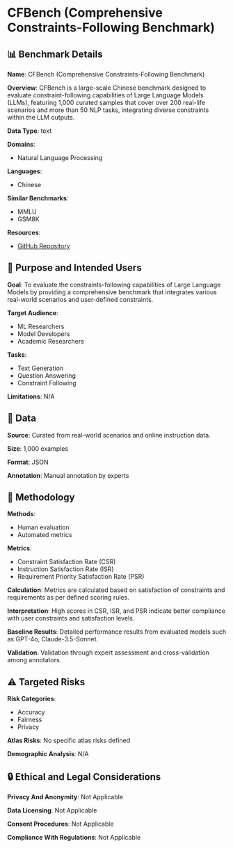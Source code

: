 # CFBench (Comprehensive Constraints-Following Benchmark)

## 📊 Benchmark Details

**Name**: CFBench (Comprehensive Constraints-Following Benchmark)

**Overview**: CFBench is a large-scale Chinese benchmark designed to evaluate constraint-following capabilities of Large Language Models (LLMs), featuring 1,000 curated samples that cover over 200 real-life scenarios and more than 50 NLP tasks, integrating diverse constraints within the LLM outputs.

**Data Type**: text

**Domains**:
- Natural Language Processing

**Languages**:
- Chinese

**Similar Benchmarks**:
- MMLU
- GSM8K

**Resources**:
- [GitHub Repository](https://github.com/example/repo)

## 🎯 Purpose and Intended Users

**Goal**: To evaluate the constraints-following capabilities of Large Language Models by providing a comprehensive benchmark that integrates various real-world scenarios and user-defined constraints.

**Target Audience**:
- ML Researchers
- Model Developers
- Academic Researchers

**Tasks**:
- Text Generation
- Question Answering
- Constraint Following

**Limitations**: N/A

## 💾 Data

**Source**: Curated from real-world scenarios and online instruction data.

**Size**: 1,000 examples

**Format**: JSON

**Annotation**: Manual annotation by experts

## 🔬 Methodology

**Methods**:
- Human evaluation
- Automated metrics

**Metrics**:
- Constraint Satisfaction Rate (CSR)
- Instruction Satisfaction Rate (ISR)
- Requirement Priority Satisfaction Rate (PSR)

**Calculation**: Metrics are calculated based on satisfaction of constraints and requirements as per defined scoring rules.

**Interpretation**: High scores in CSR, ISR, and PSR indicate better compliance with user constraints and satisfaction levels.

**Baseline Results**: Detailed performance results from evaluated models such as GPT-4o, Claude-3.5-Sonnet.

**Validation**: Validation through expert assessment and cross-validation among annotators.

## ⚠️ Targeted Risks

**Risk Categories**:
- Accuracy
- Fairness
- Privacy

**Atlas Risks**:
No specific atlas risks defined

**Demographic Analysis**: N/A

## 🔒 Ethical and Legal Considerations

**Privacy And Anonymity**: Not Applicable

**Data Licensing**: Not Applicable

**Consent Procedures**: Not Applicable

**Compliance With Regulations**: Not Applicable
